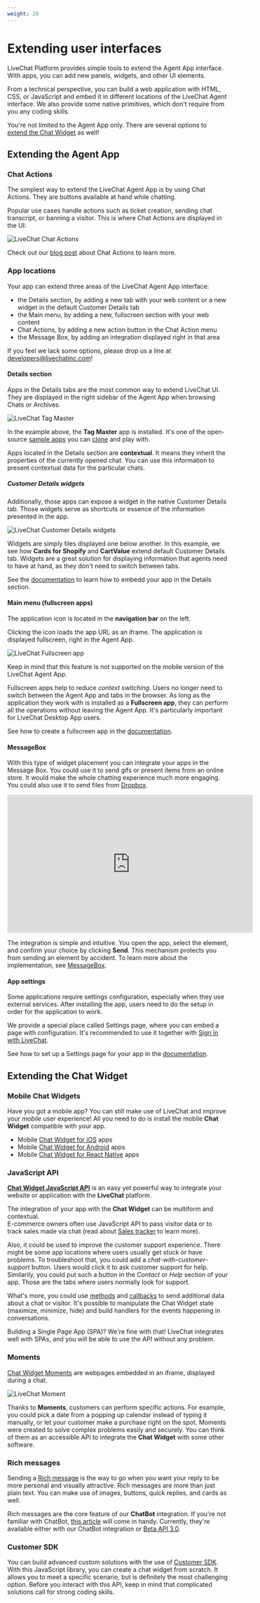 ```yaml
---
weight: 20
---
```


# Extending user interfaces

LiveChat Platform provides simple tools to extend the Agent App interface. With apps, you can add new panels, widgets, and other UI elements.

From a technical perspective, you can build a web application with HTML, CSS, or JavaScript and embed it in different locations of the LiveChat Agent interface. We also provide some native primitives, which don't require from you any coding skills.

You're not limited to the Agent App only. There are several options to [extend the Chat Widget](#extending-the-chat-widget) as well! 

## Extending the Agent App

### Chat Actions

The simplest way to extend the LiveChat Agent App is by using Chat Actions. They are buttons available at hand while chatting.

Popular use cases handle actions such as ticket creation, sending chat transcript, or banning a visitor. This is where Chat Actions are displayed in the UI:

![LiveChat Chat Actions](livechat-chat-actions.jpg)

<!-- ![Chat Actions](chat-actions-licence.png) -->

Check out our [blog post](https://developers.livechatinc.com/blog/chat-actions/) about Chat Actions to learn more.

### App locations

Your app can extend three areas of the LiveChat Agent App interface:

- the Details section, by adding a new tab with your web content or a new widget in the default Customer Details tab
- the Main menu, by adding a new, fullscreen section with your web content
- Chat Actions, by adding a new action button in the Chat Action menu
- the Message Box, by adding an integration displayed right in that area

If you feel we lack some options, please drop us a line at [developers@livechatinc.com](mailto:developers@livechatinc.com)!

#### Details section

Apps in the Details tabs are the most common way to extend LiveChat UI. They are displayed in the right sidebar of the Agent App when browsing Chats or Archives.

![LiveChat Tag Master](livechat-tag-master-app.jpg)

In the example above, the **Tag Master** app is installed. It's one of the open-source [sample apps](https://github.com/livechat/sample-apps) you can [clone](https://github.com/livechat/sample-apps/tree/master/Tag%20Master) and play with.

Apps located in the Details section are **contextual**. It means they inherit the properties of the currently opened chat. You can use this information to present contextual data for the particular chats.

##### Customer Details widgets

Additionally, those apps can expose a widget in the native Customer Details tab. Those widgets serve as shortcuts or essence of the information presented in the app.

![LiveChat Customer Details widgets](livechat-cards-for-shopify.jpg)

Widgets are simply tiles displayed one below another. In this example, we see how **Cards for Shopify** and **CartValue** extend default Customer Details tab. Widgets are a great solution for displaying information that agents need to have at hand, as they don't need to switch between tabs.

See the [documentation](https://developers.livechatinc.com/docs/agent-app-widgets/) to learn how to embedd your app in the Details section.

#### Main menu (fullscreen apps)

The application icon is located in the **navigation bar** on the left.

Clicking the icon loads the app URL as an iframe. The application is displayed fullscreen, right in the Agent App.

![LiveChat Fullscreen app](livechat-fullscreen-app.jpg)

Keep in mind that this feature is not supported on the mobile version of the LiveChat Agent App.

Fullscreen apps help to reduce _context switching_. Users no longer need to switch between the Agent App and tabs in the browser. As long as the application they work with is installed as a **Fullscreen app**, they can perform all the operations without leaving the Agent App. It's particularly important for LiveChat Desktop App users.

See how to create a fullscreen app in the [documentation](https://developers.livechatinc.com/docs/agent-app-widgets/).

#### MessageBox

With this type of widget placement you can integrate your apps in the Message Box. You could use it to send gifs or present items from an online store. It would make the whole chatting experience much more engaging. You could also use it to send files from [Dropbox](https://www.livechatinc.com/marketplace/apps/dropbox/).

<iframe width="560" height="315" src="https://www.youtube.com/embed/P07QVFOrT04" frameborder="0" allow="accelerometer; autoplay; encrypted-media; gyroscope; picture-in-picture" allowfullscreen></iframe>

The integration is simple and intuitive. You open the app, select the element, and confirm your choice by clicking **Send**. This mechanism protects you from sending an element by accident. To learn more about the implementation, see [MessageBox](https://developers.livechatinc.com/docs/agent-app-widgets/#messagebox).


#### App settings

Some applications require settings configuration, especially when they use external services. After installing the app, users need to do the setup in order for the application to work.

We provide a special place called Settings page, where you can embed a page with configuration. It's recommended to use it together with [Sign in with LiveChat](/docs/sign-in-with-livechat/).

See how to set up a Settings page for your app in the [documentation](https://developers.livechatinc.com/docs/agent-app-widgets/).

## Extending the Chat Widget

### Mobile Chat Widgets

Have you got a mobile app? You can still make use of LiveChat and improve your *mobile* user experience! All you need to do is install the mobile **Chat Widget** compatible with your app.

- Mobile [Chat Widget for iOS](https://developers.livechatinc.com/docs/ios-widget/) apps
- Mobile [Chat Widget for Android](https://developers.livechatinc.com/docs/android-widget/) apps
- Mobile [Chat Widget for React Native](https://developers.livechatinc.com/docs/react-native-livechat/) apps 
 

### JavaScript API

[**Chat Widget JavaScript API**](https://developers.livechatinc.com/docs/js-api/) is an easy yet powerful way to integrate your website or application with the **LiveChat** platform.

The integration of your app with the **Chat Widget** can be multiform and contextual.      
E-commerce owners often use JavaScript API to pass visitor data or to track sales made via chat (read about [Sales tracker](https://www.livechatinc.com/kb/sales-tracker/) to learn more).

Also, it could be used to improve the customer support experience. There might be some app locations where users usually get stuck or have problems. To troubleshoot that, you could add a _chat-with-customer-support_ button. Users would click it to ask customer support for help. Similarily, you could put such a button in the _Contact_ or _Help_ section of your app. Those are the tabs where users normally look for support.

What's more, you could use [methods](https://developers.livechatinc.com/docs/js-api/#methods) and [callbacks](https://developers.livechatinc.com/docs/js-api/#callbacks) to send additional data about a chat or visitor. It's possible to manipulate the Chat Widget state (maximize, minimize, hide) and build handlers for the events happening in conversations.

Building a Single Page App (SPA)? We're fine with that! LiveChat integrates well with SPAs, and you will be able to use the API without any problem.


### Moments

[Chat Widget Moments](https://developers.livechatinc.com/docs/chat-widget-moments/) are webpages embedded in an iframe, displayed during a chat. 

![LiveChat Moment](livechat-moments-in-chat.jpg)

Thanks to **Moments**, customers can perform specific actions. For example, you could pick a date from a popping up calendar instead of typing it manually, or let your customer make a purchase right on the spot. Moments were created to solve complex problems easily and securely. You can think of them as an accessible API to integrate the **Chat Widget** with some other software. 


### Rich messages

Sending a [Rich message](https://www.livechatinc.com/kb/rich-messages/) is the way to go when you want your reply to be more personal and visually attractive. Rich messages are more than just plain text. You can make use of images, buttons, quick replies, and cards as well. 

Rich messages are the core feature of our **ChatBot** integration. If you're not familiar with ChatBot, [this article](https://www.livechatinc.com/kb/chatbots-explained/) will come in handy. Currently, they're available either with our ChatBot integration or [Beta API 3.0](https://developers.livechatinc.com/beta-docs/).


### Customer SDK

You can build advanced custom solutions with the use of [Customer SDK](https://developers.livechatinc.com/beta-docs/customer-sdk/). With this JavaScript library, you can create a chat widget from scratch. It allows you to meet a specific scenario, but is definitely the most challenging option.
Before you interact with this API, keep in mind that complicated solutions call for strong coding skills. 



 
